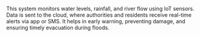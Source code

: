 This system monitors water levels, rainfall, and river flow using IoT sensors. Data is sent to the cloud, where authorities and residents receive real-time alerts via app or SMS. It helps in early warning, preventing damage, and ensuring timely evacuation during floods.

